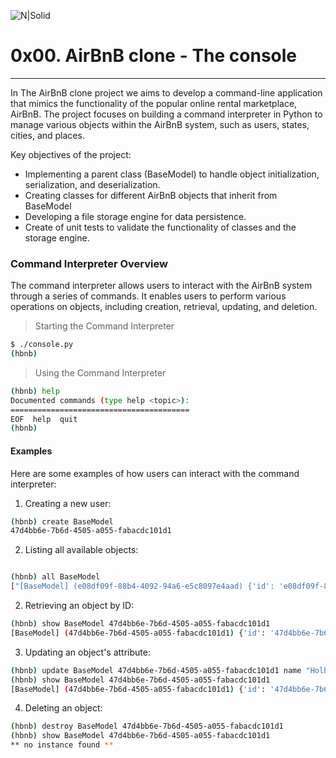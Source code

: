 ![N|Solid](https://s3.amazonaws.com/alx-intranet.hbtn.io/uploads/medias/2018/6/65f4a1dd9c51265f49d0.png?X-Amz-Algorithm=AWS4-HMAC-SHA256&X-Amz-Credential=AKIARDDGGGOUSBVO6H7D%2F20240310%2Fus-east-1%2Fs3%2Faws4_request&X-Amz-Date=20240310T135420Z&X-Amz-Expires=86400&X-Amz-SignedHeaders=host&X-Amz-Signature=7747110f46f470ed821b025fbae85eae4d15c10ed5ab49e9e60d8ef239109a34)
# 0x00. AirBnB clone - The console
___
In The AirBnB clone project we aims to develop a command-line application that mimics the functionality of the popular online rental marketplace, AirBnB. The project focuses on building a command interpreter in Python to manage various objects within the AirBnB system, such as users, states, cities, and places.

Key objectives of the project:
* Implementing a parent class (BaseModel) to handle object initialization, serialization, and deserialization.
* Creating classes for different AirBnB objects that inherit from BaseModel
* Developing a file storage engine for data persistence.
* Create of unit tests to validate the functionality of classes and the storage engine.

### Command Interpreter Overview
The command interpreter allows users to interact with the AirBnB system through a series of commands. It enables users to perform various operations on objects, including creation, retrieval, updating, and deletion.

> Starting the Command Interpreter
```sh
$ ./console.py
(hbnb)
```
> Using the Command Interpreter
```sh
(hbnb) help
Documented commands (type help <topic>):
========================================
EOF  help  quit
(hbnb)
```

#### Examples
Here are some examples of how users can interact with the command interpreter:

1. Creating a new user:
```sh
(hbnb) create BaseModel
47d4bb6e-7b6d-4505-a055-fabacdc101d1
```
2. Listing all available objects:
```sh

(hbnb) all BaseModel
["[BaseModel] (e08df09f-88b4-4092-94a6-e5c8097e4aad) {'id': 'e08df09f-88b4-4092-94a6-e5c8097e4aad', 'created_at': datetime.datetime(2024, 3, 10, 21, 41, 4, 139592), 'updated_at': datetime.datetime(2024, 3, 10, 21, 41, 4, 139610)}", "[BaseModel] (47d4bb6e-7b6d-4505-a055-fabacdc101d1) {'id': '47d4bb6e-7b6d-4505-a055-fabacdc101d1', 'created_at': datetime.datetime(2024, 3, 10, 21, 41, 56, 754352), 'updated_at': datetime.datetime(2024, 3, 10, 21, 41, 56, 754365)}"]
```

2. Retrieving an object by ID:
```sh
(hbnb) show BaseModel 47d4bb6e-7b6d-4505-a055-fabacdc101d1
[BaseModel] (47d4bb6e-7b6d-4505-a055-fabacdc101d1) {'id': '47d4bb6e-7b6d-4505-a055-fabacdc101d1', 'created_at': datetime.datetime(2024, 3, 10, 21, 41, 56, 754352), 'updated_at': datetime.datetime(2024, 3, 10, 21, 41, 56, 754365)}
```
3. Updating an object's attribute:
```sh
(hbnb) update BaseModel 47d4bb6e-7b6d-4505-a055-fabacdc101d1 name "Holberton"
(hbnb) show BaseModel 47d4bb6e-7b6d-4505-a055-fabacdc101d1
[BaseModel] (47d4bb6e-7b6d-4505-a055-fabacdc101d1) {'id': '47d4bb6e-7b6d-4505-a055-fabacdc101d1', 'created_at': datetime.datetime(2024, 3, 10, 21, 41, 56, 754352), 'updated_at': datetime.datetime(2024, 3, 10, 21, 43, 42, 209793), 'name': '"Holberton"'}
```
4. Deleting an object:
```sh
(hbnb) destroy BaseModel 47d4bb6e-7b6d-4505-a055-fabacdc101d1
(hbnb) show BaseModel 47d4bb6e-7b6d-4505-a055-fabacdc101d1
** no instance found **
```
